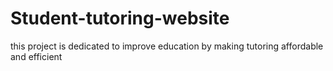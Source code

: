 # Student-tutoring-website
this project is dedicated to improve education by making tutoring affordable and efficient
